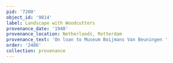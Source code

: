 ```yaml
---
pid: '7200'
object_id: '9814'
label: Landscape with Woodcutters
provenance_date: '1940'
provenance_location: Netherlands, Rotterdam
provenance_text: 'On loan to Museum Boijmans Van Beuningen '
order: '2486'
collection: provenance
---
```

